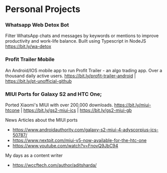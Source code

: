 # Personal Projects

### Whatsapp Web Detox Bot 
Filter WhatsApp chats and messages by keywords or mentions to improve productivity and work-life balance.
Built using Typescript in NodeJS
https://bit.ly/wa-detox

### Profit Trailer Mobile
An Android/IOS mobile app to run Profit Trailer - an algo trading app. 
Over a thousand daily active users.
https://bit.ly/profit-trailer-android | https://bit.ly/pt-unofficial-github

### MIUI Ports for Galaxy S2 and HTC One;
Ported Xiaomi's MIUI with over 200,000 downloads.
https://bit.ly/miui-htcone | https://bit.ly/gs2-miui-ics | https://bit.ly/gs2-miui-gb

News Articles about the MIUI ports
- https://www.androidauthority.com/galaxy-s2-miui-4-adyscorpius-ics-50787/
- https://www.nextpit.com/miui-v5-now-available-for-the-htc-one
- https://www.youtube.com/watch?v=FnovQ9JbC94

My days as a content writer
- https://wccftech.com/author/aditsharda/

